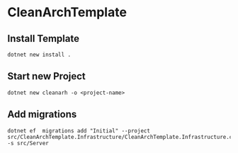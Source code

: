 # CleanArchTemplate
## Install Template
```
dotnet new install .
```
## Start new Project
```
dotnet new cleanarh -o <project-name>
```
## Add migrations
```
dotnet ef  migrations add "Initial" --project src/CleanArchTemplate.Infrastructure/CleanArchTemplate.Infrastructure.csproj -s src/Server
```
